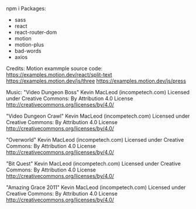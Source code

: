 npm i
Packages:
- sass
- react
- react-router-dom
- motion
- motion-plus
- bad-words
- axios

Credits:
Motion exammple source code:
https://examples.motion.dev/react/split-text
https://examples.motion.dev/js/three
https://examples.motion.dev/js/press

Music:
"Video Dungeon Boss" Kevin MacLeod (incompetech.com)
Licensed under Creative Commons: By Attribution 4.0 License
http://creativecommons.org/licenses/by/4.0/

"Video Dungeon Crawl" Kevin MacLeod (incompetech.com)
Licensed under Creative Commons: By Attribution 4.0 License
http://creativecommons.org/licenses/by/4.0/

"Overworld" Kevin MacLeod (incompetech.com)
Licensed under Creative Commons: By Attribution 4.0 License
http://creativecommons.org/licenses/by/4.0/

"Bit Quest" Kevin MacLeod (incompetech.com)
Licensed under Creative Commons: By Attribution 4.0 License
http://creativecommons.org/licenses/by/4.0/

"Amazing Grace 2011" Kevin MacLeod (incompetech.com)
Licensed under Creative Commons: By Attribution 4.0 License
http://creativecommons.org/licenses/by/4.0/
